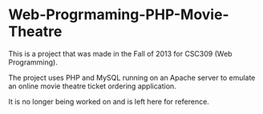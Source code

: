 # Web-Progrmaming-PHP-Movie-Theatre

This is a project that was made in the Fall of 2013 for CSC309 (Web Programming).

The project uses PHP and MySQL running on an Apache server to emulate an online movie theatre ticket ordering application.

It is no longer being worked on and is left here for reference.
